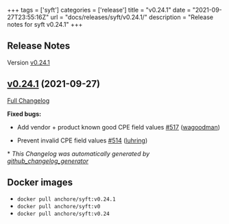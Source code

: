 +++
tags = ['syft']
categories = ['release']
title = "v0.24.1"
date = "2021-09-27T23:55:16Z"
url = "docs/releases/syft/v0.24.1/"
description = "Release notes for syft v0.24.1"
+++

## Release Notes

Version [v0.24.1](https://github.com/anchore/syft/releases/tag/v0.24.1)

## [v0.24.1](https://github.com/anchore/syft/tree/v0.24.1) (2021-09-27)

[Full Changelog](https://github.com/anchore/syft/compare/v0.24.0...v0.24.1)

**Fixed bugs:**

- Add vendor + product known good CPE field values [\#517](https://github.com/anchore/syft/pull/517) ([wagoodman](https://github.com/wagoodman))

- Prevent invalid CPE field values [\#514](https://github.com/anchore/syft/pull/514)  ([luhring]( https://github.com/luhring))

\* *This Changelog was automatically generated by [github_changelog_generator](https://github.com/github-changelog-generator/github-changelog-generator)*


## Docker images

- `docker pull anchore/syft:v0.24.1`
- `docker pull anchore/syft:v0`
- `docker pull anchore/syft:v0.24`
